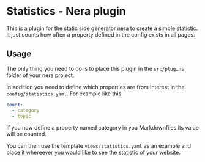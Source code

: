 # Statistics - Nera plugin
This is a plugin for the static side generator [nera](https://github.com/seebaermichi/nera) to create a simple statistic.  
It just counts how often a property defined in the config exists in all pages.

## Usage
The only thing you need to do is to place this plugin in the `src/plugins` folder of your nera project.  

In addition you need to define which properties are from interest in the `config/statistics.yaml`. For example like this:
```yaml
count:
  - category
  - topic
```
If you now define a property named category in you Markdownfiles its value will be counted.

You can then use the template `views/statistics.yaml` as an example and place it whereever you would like to see the statistic of your website.
